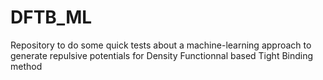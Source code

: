 # DFTB_ML
Repository to do some quick tests about a machine-learning approach to generate repulsive potentials for Density Functionnal based Tight Binding method
